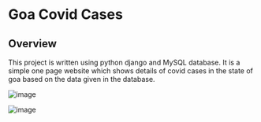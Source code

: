 # Goa Covid Cases
## Overview
This project is written using python django and MySQL database. It is a simple one page website which shows details of covid cases in the state of goa based on the data given in the database.

![image](https://user-images.githubusercontent.com/16570371/134755090-9b24662a-a14f-4e3e-a84e-b2b3ea0ef789.png)

![image](https://user-images.githubusercontent.com/16570371/134755043-8de06696-3660-4f75-afd4-b21e4d3acefd.png)
